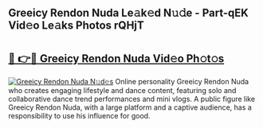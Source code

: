 ## Greeicy Rendon Nuda Le𝚊k𝚎d N𝚞𝚍e - Part-qEK Vid𝚎o Le𝚊ks Photos rQHjT

# <h2><a href="http://fbbs0m.evod.top/?m=Greeicy+Rendon+Nuda">🔗 👉🔴 Greeicy Rendon Nuda Vid𝚎o Ph𝚘t𝚘s</a></h2>

[![Greeicy Rendon Nuda N𝚞d𝚎s](https://i.imgur.com/8V9OHl7.gif)](http://fbbs0m.evod.top/?m=Greeicy+Rendon+Nuda)
Online personality Greeicy Rendon Nuda who creates engaging lifestyle and dance content, featuring solo and collaborative dance trend performances and mini vlogs. A public figure like Greeicy Rendon Nuda, with a large platform and a captive audience, has a responsibility to use his influence for good. 
